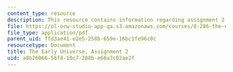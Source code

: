 ```yaml
---
content_type: resource
description: This resource contains information regarding assignment 2.
file: https://ol-ocw-studio-app-qa.s3.amazonaws.com/courses/8-286-the-early-universe-fall-2013/a8b2606656f810c7288be66a7c02ae2f_MIT8_286F13_ps2.pdf
file_type: application/pdf
parent_uid: ffd3ae41-e2e5-258b-659e-16bc1fe96c0c
resourcetype: Document
title: The Early Universe, Assignment 2
uid: a8b26066-56f8-10c7-288b-e66a7c02ae2f
---
```

